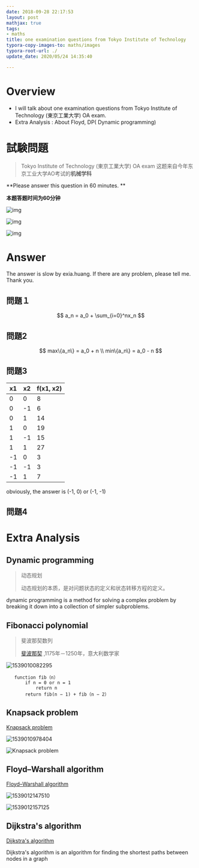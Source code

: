 ```yaml
---
date: 2018-09-28 22:17:53
layout: post
mathjax: true
tags:
- maths
title: one examination questions from Tokyo Institute of Technology
typora-copy-images-to: maths/images
typora-root-url: ./
update_date: 2020/05/24 14:35:40

---
```


# Overview

* I  will talk about one examination questions from Tokyo Institute of Technology (東京工業大学) OA exam.
* Extra Analysis : About Floyd, DP( Dynamic programming)



# 試験問題

> Tokyo Institute of Technology (東京工業大学) OA exam
> 这题来自今年东京工业大学AO考试的**机械学科**

**Please answer this question in 60 minutes. **

**本题答题时间为60分钟**



![img](/maths/images/v2-47ca5ba94ba3bfcfd8ff7a9425e12267_hd.jpg)

![img](/maths/images/v2-ed1d155344c2f1c0e88042fbafc4765d_hd.jpg)

![img](/maths/images/v2-38096a4f7f35d59f7af8ee352f435110_hd.jpg)



# Answer

The answer is slow by exia.huang. If there are any problem, please tell me. Thank you.

## 問題１

$$
a_n = a_0 + \sum_{i=0}^nx_n
$$

## 問題2

$$
max\{a_n\} = a_0 + n \\
min\{a_n\} = a_0 - n
$$

## 問題3

| x1   | x2   | f(x1, x2) |
| ---- | ---- | --------- |
| 0    | 0    | 8         |
| 0    | -1   | 6         |
| 0    | 1    | 14        |
| 1    | 0    | 19        |
| 1    | -1   | 15        |
| 1    | 1    | 27        |
| -1   | 0    | 3         |
| -1   | -1   | 3         |
| -1   | 1    | 7         |

obviously, the answer is (-1, 0) or (-1, -1)



## 問題4



# Extra Analysis

## Dynamic programming

> 动态规划
>
> 动态规划的本质，是对问题状态的定义和状态转移方程的定义。

dynamic programming is a method for solving a complex problem by breaking it down into a collection of simpler subproblems.





## Fibonacci polynomial

> 斐波那契数列
>
> [斐波那契](https://en.wikipedia.org/wiki/Fibonacci) ,1175年－1250年，意大利数学家

![1539010082295](/maths/images/1539010082295.png)

```
   function fib（n）
       if n = 0 or n = 1
           return n
       return fib(n − 1) + fib（n − 2）
```

## Knapsack problem

[Knapsack problem](https://en.wikipedia.org/wiki/Knapsack_problem)

![1539010978404](/maths/images/1539010978404.png)

![Knapsack problem](/maths/images/dd9c97f255a11758a2f19098205661f90cf2fa81.svg)

## Floyd–Warshall algorithm

[Floyd–Warshall algorithm](https://en.wikipedia.org/wiki/Floyd%E2%80%93Warshall_algorithm)

![1539012147510](/maths/images/1539012147510.png)

![1539012157125](/maths/images/1539012157125.png)

## Dijkstra's algorithm

[Dijkstra's algorithm](https://en.wikipedia.org/wiki/Dijkstra%27s_algorithm)

Dijkstra's algorithm is an algorithm for finding the shortest paths between nodes in a graph